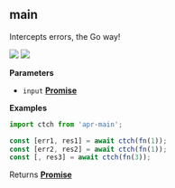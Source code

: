 <!-- Generated by documentation.js. Update this documentation by updating the source code. -->

## main

<a id="main"></a>
Intercepts errors, the Go way!

[![](https://img.shields.io/npm/v/apr-main.svg?style=flat-square)](https://www.npmjs.com/package/apr-main) [![](https://img.shields.io/npm/l/apr-main.svg?style=flat-square)](https://www.npmjs.com/package/apr-main)

**Parameters**

-   `input` **[Promise](https://developer.mozilla.org/en-US/docs/Web/JavaScript/Reference/Global_Objects/Promise)** 

**Examples**

```javascript
import ctch from 'apr-main';

const [err1, res1] = await ctch(fn(1));
const [err2, res2] = await ctch(fn(1));
const [, res3] = await ctch(fn(3));
```

Returns **[Promise](https://developer.mozilla.org/en-US/docs/Web/JavaScript/Reference/Global_Objects/Promise)** 
